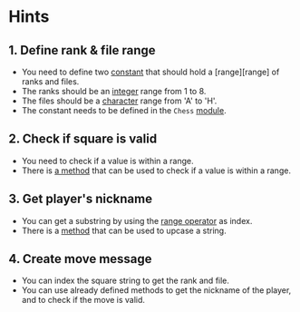 # Hints

## 1. Define rank & file range

- You need to define two [constant][constants] that should hold a [range][range] of ranks and files.
- The ranks should be an [integer][integers] range from 1 to 8.
- The files should be a [character][characters] range from 'A' to 'H'.
- The constant needs to be defined in the `Chess` [module][module].

## 2. Check if square is valid

- You need to check if a value is within a range.
- There is [a method][include] that can be used to check if a value is within a range. 

## 3. Get player's nickname

- You can get a substring by using the [range operator][range-operator] as index.
- There is a [method][upcase] that can be used to upcase a string.

## 4. Create move message

- You can index the square string to get the rank and file.
- You can use already defined methods to get the nickname of the player, and to check if the move is valid.

[constants]: https://crystal-lang.org/reference/syntax_and_semantics/constants.html
[integers]: https://crystal-lang.org/reference/latest/syntax_and_semantics/literals/integers.html
[characters]: https://crystal-lang.org/reference/latest/syntax_and_semantics/literals/characters.html
[module]: https://crystal-lang.org/reference/syntax_and_semantics/modules.html
[include]: https://crystal-lang.org/api/latest/Range.html#includes%3F%28value%29-instance-method
[range-operator]: https://crystal-lang.org/reference/latest/syntax_and_semantics/literals/range.html
[upcase]: https://crystal-lang.org/api/latest/String.html#upcase%28options%3AUnicode%3A%3ACaseOptions%3D%3Anone%29%3AString-instance-method
